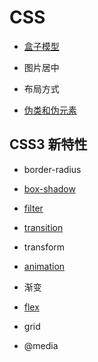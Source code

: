 # CSS

- [盒子模型](./box)

- 图片居中

- 布局方式

- [伪类和伪元素](./selector)

## CSS3 新特性

- border-radius

- [box-shadow](./box#shadow)

- [filter](./filter)

- [transition](./transition)

- transform

- [animation](./animation)

- 渐变

- [flex](./flex)

- grid

- @media
